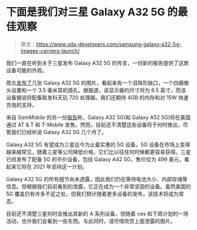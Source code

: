 # 下面是我们对三星 Galaxy A32 5G 的最佳观察

> 原文：<https://www.xda-developers.com/samsung-galaxy-a32-5g-images-carriers-launch/>

我们一直在听到关于三星发布 Galaxy A32 5G 的传言，一份新的报告提供了这款设备可能的外观。

周五[发布了](https://winfuture.mobi/amp/news/120466)几张 Galaxy A32 5G 的图片，看起来有一个泪珠形缺口，一个四摄像头设置和一个 3.5 毫米耳机插孔。据报道，该显示器的尺寸将为 6.5 英寸，而该设备据说将配备联发科天玑 720 处理器。我们还期待 4GB 的内存和对 15W 快速充电的支持。

来自 *SamMobile* 的另一份[报告](https://www.sammobile.com/news/galaxy-a32-5g-and-galaxy-a52-5g-coming-to-att-t-mobile-in-the-us/)称，Galaxy A32 5G(和 Galaxy A52 5G)将在美国通过 AT & T 和 T-Mobile 发售。然而，目前还不清楚这些设备将于何时推出，尽管我们已经听说 Galaxy A32 5G 几个月了。

Galaxy A32 5G 有望成为三星迄今为止最实惠的 5G 设备。5G 设备在市场上变得越来越常见，随着三星等公司降低价格，它们比以往任何时候都更容易获得。三星已经发布了配备 5G 的平价设备，包括 Galaxy A42 5G，售价仅为 499 美元，看起来它将在 2021 年坚持这一计划。

Galaxy A32 5G 的所有细节尚未透露，因此我们仍在等待电池大小、内部存储等信息。但根据我们目前看到的泄露，它正在成为一个非常坚固的设备。虽然美国的 5G 覆盖仍有许多不足之处，但我们预计随着更多设备的发布，该技术将成为常态。

目前还不清楚三星何时会推出其新的 A 系列设备，但随着 ces 和下周计划的一场活动，也许我们会看到一些东西。与此同时，请尽情欣赏上面泄露的图片。